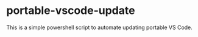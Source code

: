 # portable-vscode-update
This is a simple powershell script to automate updating  portable VS Code.
